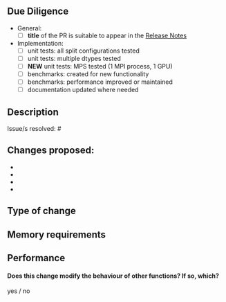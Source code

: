 ## Due Diligence
<!--- Please address the following points before setting your PR "ready for review".
--->
- General:
    - [ ]  **title** of the PR is suitable to appear in the [Release Notes](https://github.com/helmholtz-analytics/heat/releases/latest)
- Implementation:
    - [ ] unit tests: all split configurations tested
    - [ ] unit tests: multiple dtypes tested
    - [ ] **NEW** unit tests: MPS tested (1 MPI process, 1 GPU)
    - [ ] benchmarks: created for new functionality
    - [ ] benchmarks: performance improved or maintained
    - [ ] documentation updated where needed

## Description

<!--- Include a summary of the change/s.
Please also include relevant motivation and context. List any dependencies that are required for this change.
--->

Issue/s resolved: #

## Changes proposed:

-
-
-
-

## Type of change
<!--
i.e.
- Bug fix (non-breaking change which fixes an issue)
- New feature (non-breaking change which adds functionality)
- Breaking change (fix or feature that would cause existing functionality to not work as expected)
- Documentation update
--->

## Memory requirements
<!--- Compare memory requirements to previous implementation / relevant torch operations if applicable:
- in distributed and non-distributed mode
- with `split=None` and `split not None`

This can be done using https://github.com/pythonprofilers/memory_profiler for CPU memory measurements,
GPU measurements can be done with https://pytorch.org/docs/master/generated/torch.cuda.max_memory_allocated.html.
These tools only profile the memory used by each process, not the entire function.
--->

## Performance
<!--- Compare performance to previous implementation / relevant torch operations if applicable:
- in distributed and non-distributed mode
- with `split=None` and `split not None`

Python has an embedded profiler: https://docs.python.org/3.9/library/profile.html
Again, this will only profile the performance on each process. Printing the results with many processes
may be illegible. It may be easiest to save the output of each to a file.
--->

#### Does this change modify the behaviour of other functions? If so, which?
yes / no
